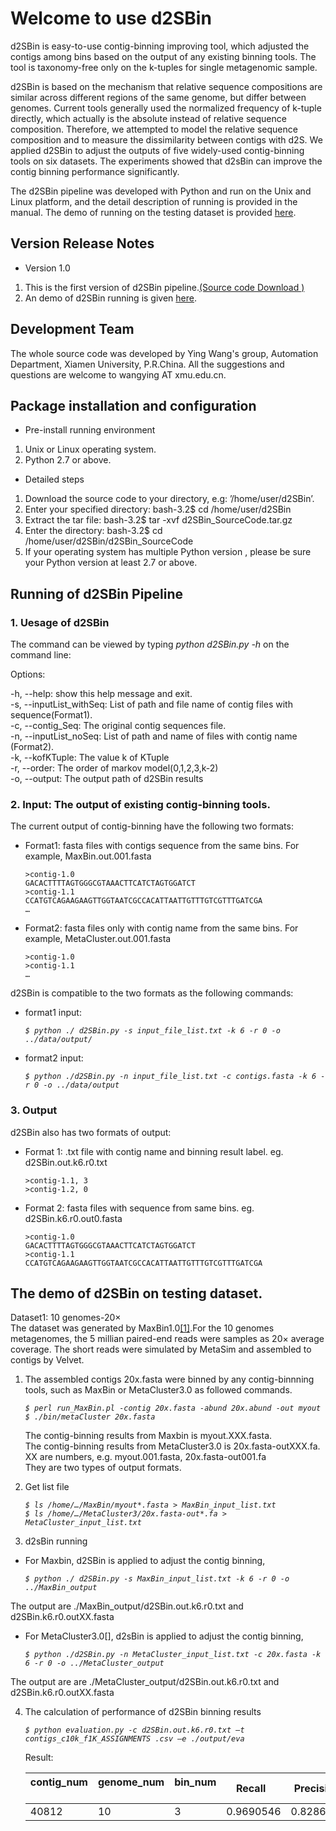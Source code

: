 # Welcome to use d2SBin
d2SBin is easy-to-use contig-binning improving tool, which adjusted the contigs among bins based on the output of any existing binning tools. The tool is taxonomy-free only on the k-tuples for single metagenomic sample.

d2SBin is based on the mechanism that relative sequence compositions are similar across different regions of the same genome, but differ between genomes. Current tools generally used the normalized frequency of k-tuple directly, which actually is the absolute instead of relative sequence composition. Therefore, we attempted to model the relative sequence composition and to measure the dissimilarity between contigs with d2S. We applied d2SBin to adjust the outputs of five widely-used contig-binning tools on six datasets. The experiments showed that d2sBin can improve the contig binning performance significantly. 

The d2SBin pipeline was developed with Python and run on the Unix and Linux platform, and the detail description of running is provided in the manual. The demo of running on the testing dataset is provided [here](https://www.baidu.com/).

## Version Release Notes
- Version 1.0
1. This is the first version of d2SBin pipeline.[(Source code Download )]()
2. An demo of d2SBin running is given [here]().
## Development Team
The whole source code was developed by Ying Wang's group, Automation Department, Xiamen University, P.R.China. All the suggestions and questions are welcome to wangying AT xmu.edu.cn.
 
## Package installation and configuration
- Pre-install running environment
 1. Unix or Linux operating system.
 2. Python 2.7 or above.
- Detailed steps
 1. Download the source code to your directory, e.g: ’/home/user/d2SBin’.
 2. Enter your specified directory: bash-3.2$ cd /home/user/d2SBin
 3. Extract the tar file:  bash-3.2$ tar -xvf d2SBin_SourceCode.tar.gz
 4. Enter the directory:  bash-3.2$ cd /home/user/d2SBin/d2SBin_SourceCode
 5. If your operating system has multiple Python version , please be sure your Python version at least 2.7 or above.

## Running of d2SBin Pipeline
### 1. Uesage of d2SBin

The command can be viewed by typing *python d2SBin.py -h* on the command line:

Options:

-h, --help: show this help message and exit.  
-s, --inputList_withSeq: List of path and file name of contig files with sequence(Format1).  
-c, --contig_Seq: The original contig sequences file.  
-n, --inputList_noSeq: List of path and name of files with contig name (Format2).  
-k, --kofKTuple: The value k of KTuple  
-r, --order: The order of markov model(0,1,2,3,k-2)  
-o,  --output: The output path of d2SBin results  

### 2. Input: The output of existing contig-binning tools.
The current output of contig-binning have the following two formats:
- Format1: fasta files with contigs sequence from the same bins. For example, MaxBin.out.001.fasta

	`>contig-1.0`  
	`GACACTTTTAGTGGGCGTAAACTTCATCTAGTGGATCT`  
	`>contig-1.1`  
	`CCATGTCAGAAGAAGTTGGTAATCGCCACATTAATTGTTTGTCGTTTGATCGA`  
	`…`  
- Format2: fasta files only with contig name from the same bins. For example, MetaCluster.out.001.fasta  

	`>contig-1.0`  
	`>contig-1.1`  
	`…`  
	
d2SBin is compatible to the two formats as the following commands:         
- format1 input:  

	*`$ python ./ d2SBin.py -s input_file_list.txt -k 6 -r 0 -o ../data/output/`*  
	
- format2 input:    

	*`$ python ./d2SBin.py -n input_file_list.txt -c contigs.fasta -k 6 -r 0 -o ../data/output`*     

### 3. Output 
d2SBin also has two formats of output:  
- Format 1: .txt file with contig name and binning result label. eg. d2SBin.out.k6.r0.txt  

	`>contig-1.1, 3`  
	`>contig-1.2, 0`  
	
- Format 2: fasta files with sequence from same bins. eg. d2SBin.k6.r0.out0.fasta  

	`>contig-1.0`  
	`GACACTTTTAGTGGGCGTAAACTTCATCTAGTGGATCT`  
	`>contig-1.1`  
	`CCATGTCAGAAGAAGTTGGTAATCGCCACATTAATTGTTTGTCGTTTGATCGA`   
	

## The demo of d2SBin on testing dataset. 

Dataset1: 10 genomes-20×   
The dataset was generated by MaxBin1.0[[1]]().For the 10 genomes metagenomes, the 5 millian paired-end reads were samples as 20× average coverage. The short reads were simulated by MetaSim and assembled to contigs by Velvet. 

1. The assembled contigs 20x.fasta were binned by any contig-binnning tools, such as MaxBin or MetaCluster3.0 as followed commands.  

	*`$ perl run_MaxBin.pl -contig 20x.fasta -abund 20x.abund -out myout`*    
	*`$ ./bin/metaCluster 20x.fasta`*  

	The contig-binning results from Maxbin is myout.XXX.fasta.     
	The contig-binning results from MetaCluster3.0 is 20x.fasta-outXXX.fa.  
	XX are numbers, e.g. myout.001.fasta, 20x.fasta-out001.fa  
	They are two types of output formats.  

2. Get list file  

	*`$ ls /home/…/MaxBin/myout*.fasta > MaxBin_input_list.txt`*  
	*`$ ls /home/…/MetaCluster3/20x.fasta-out*.fa > MetaCluster_input_list.txt`*

3. d2sBin running  
- For Maxbin, d2SBin is applied to adjust the contig binning,  

	*`$ python ./ d2SBin.py -s MaxBin_input_list.txt -k 6 -r 0 -o ../MaxBin_output`*
	
 The output are ./MaxBin_output/d2SBin.out.k6.r0.txt and d2SBin.k6.r0.outXX.fasta  

- For MetaCluster3.0[], d2sBin is applied to adjust the contig binning,  

	*`$ python ./d2SBin.py -n MetaCluster_input_list.txt -c 20x.fasta -k 6 -r 0 -o ../MetaCluster_output`*  
	
 The output are are ./MetaCluster_output/d2SBin.out.k6.r0.txt and d2SBin.k6.r0.outXX.fasta

4. The calculation of performance of d2SBin binning results  

	*`$ python evaluation.py -c d2SBin.out.k6.r0.txt –t contigs_c10k_f1K_ASSIGNMENTS .csv –e ./output/eva`*  
	
    Result:  
    
	|contig_num    |genome_num    |bin_num    |Recall    |Precision   |ARI  
	---------------|--------------|-----------|----------|------------|----------
	|40812         |10            |3    	  |0.9690546 |0.8286553   |0.6921886

